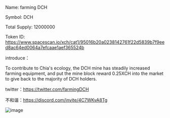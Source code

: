 Name: farming DCH

Symbol: DCH

Total Supply: 12000000

Token ID: https://www.spacescan.io/xch/cat1/95016b20a0238142761f22d5839b7f9eed8ac64ed0064a7efcaae1aef365524b

introduce：

To contribute to Chia's ecology, the DCH mine has steadily increased farming equipment, and put the mine block reward 0.25XCH into the market to give back to the majority of DCH holders.

twitter：https://twitter.com/farmingDCH

不和谐：https://discord.com/invite/4C7WKvA8Tg

![image](https://user-images.githubusercontent.com/100044744/154817496-d61cd0a2-8931-4d1a-9b9f-b792d1536097.png)
